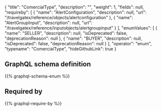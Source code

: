 {
  "title": "ComercialType",
  "description": "",
  "weight": 1,
  "fields": null,
  "requireby": [
    {
      "name": "AlertConfiguration",
      "description": null,
      "url": "/travelgatex/reference/objects/alertconfiguration"
    },
    {
      "name": "AlertGroupInput",
      "description": null,
      "url": "/travelgatex/reference/inputobjects/alertgroupinput"
    }
  ],
  "enumValues": [
    {
      "name": "SELLER",
      "description": null,
      "isDeprecated": false,
      "deprecationReason": null
    },
    {
      "name": "BUYER",
      "description": null,
      "isDeprecated": false,
      "deprecationReason": null
    }
  ],
  "operator": "enum",
  "typename": "ComercialType",
  "hideGithubLink": true
}
## GraphQL schema definition

{{% graphql-schema-enum %}}

## Required by

{{% graphql-require-by %}}
